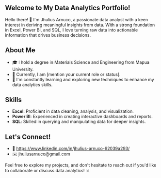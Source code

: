 ## Welcome to My Data Analytics Portfolio!

Hello there! 👋 I'm Jhulius Arnuco, a passionate data analyst with a keen interest in deriving meaningful insights from data. With a strong foundation in Excel, Power BI, and SQL, I love turning raw data into actionable information that drives business decisions.

## About Me

- 🎓 I hold a degree in Materials Science and Engineering from Mapua University.
- 💼 Currently, I am [mention your current role or status].
- 🌱 I'm constantly learning and exploring new techniques to enhance my data analytics skills.

## Skills

- **Excel**: Proficient in data cleaning, analysis, and visualization.
- **Power BI**: Experienced in creating interactive dashboards and reports.
- **SQL**: Skilled in querying and manipulating data for deeper insights.

## Let's Connect!

- 🔗 https://www.linkedin.com/in/jhulius-arnuco-92039a293/
- ✉️ jhuliusarnuco@gmail.com

Feel free to explore my projects, and don't hesitate to reach out if you'd like to collaborate or discuss data analytics! 📊

<!--
**jhulius-arnuco/jhulius-arnuco** is a ✨ _special_ ✨ repository because its `README.md` (this file) appears on your GitHub profile.

Here are some ideas to get you started:

- 🔭 I’m currently working on ...
- 🌱 I’m currently learning ...
- 👯 I’m looking to collaborate on ...
- 🤔 I’m looking for help with ...
- 💬 Ask me about ...
- 📫 How to reach me: ...
- 😄 Pronouns: ...
- ⚡ Fun fact: ...
-->
